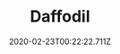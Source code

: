 ---
templateKey: blog-post
featuredpost: false
date: 2020-02-23T00:22:22.711Z
title: Daffodil
description: A traditional spring flower that makes a nice gift.
type: flower
sellPrice: 30
energy: 0
health: 0
featuredimage: /img/Daffodil.png
tags:
  - spring
  - Sandy
  - Spring Seeds
  - Spring Foraging Bundle
  - Sandy
  - forageable
  - Town
  - Mountain
  - Forest
---